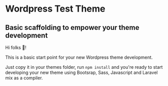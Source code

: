 # Wordpress Test Theme
## Basic scaffolding to empower your theme development

Hi folks 👋!

This is a basic start point for your new Wordpress theme development.

Just copy it in your themes folder, run `npm install` and you're ready to start developing your new theme using Bootsrap, Sass, Javascript and Laravel mix as a compiler.